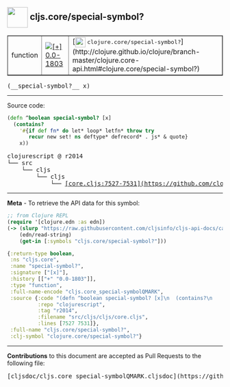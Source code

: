 ## <img width="48px" valign="middle" src="http://i.imgur.com/Hi20huC.png"> cljs.core/special-symbol?

 <table border="1">
<tr>

<td>function</td>
<td><a href="https://github.com/cljsinfo/cljs-api-docs/tree/0.0-1803"><img valign="middle" alt="[+] 0.0-1803" src="https://img.shields.io/badge/+-0.0--1803-lightgrey.svg"></a> </td>
<td>
[<img height="24px" valign="middle" src="http://i.imgur.com/1GjPKvB.png"> <samp>clojure.core/special-symbol?</samp>](http://clojure.github.io/clojure/branch-master/clojure.core-api.html#clojure.core/special-symbol?)
</td>
</tr>
</table>

 <samp>
(__special-symbol?__ x)<br>
</samp>

---





Source code:

```clj
(defn ^boolean special-symbol? [x]
  (contains?
    '#{if def fn* do let* loop* letfn* throw try
       recur new set! ns deftype* defrecord* . js* & quote}
    x))
```

 <pre>
clojurescript @ r2014
└── src
    └── cljs
        └── cljs
            └── <ins>[core.cljs:7527-7531](https://github.com/clojure/clojurescript/blob/r2014/src/cljs/cljs/core.cljs#L7527-L7531)</ins>
</pre>


---

__Meta__ - To retrieve the API data for this symbol:

```clj
;; from Clojure REPL
(require '[clojure.edn :as edn])
(-> (slurp "https://raw.githubusercontent.com/cljsinfo/cljs-api-docs/catalog/cljs-api.edn")
    (edn/read-string)
    (get-in [:symbols "cljs.core/special-symbol?"]))
```

```clj
{:return-type boolean,
 :ns "cljs.core",
 :name "special-symbol?",
 :signature ["[x]"],
 :history [["+" "0.0-1803"]],
 :type "function",
 :full-name-encode "cljs.core_special-symbolQMARK",
 :source {:code "(defn ^boolean special-symbol? [x]\n  (contains?\n    '#{if def fn* do let* loop* letfn* throw try\n       recur new set! ns deftype* defrecord* . js* & quote}\n    x))",
          :repo "clojurescript",
          :tag "r2014",
          :filename "src/cljs/cljs/core.cljs",
          :lines [7527 7531]},
 :full-name "cljs.core/special-symbol?",
 :clj-symbol "clojure.core/special-symbol?"}

```

---

__Contributions__ to this document are accepted as Pull Requests to the following file:

 <pre>
[cljsdoc/cljs.core_special-symbolQMARK.cljsdoc](https://github.com/cljsinfo/cljs-api-docs/blob/master/cljsdoc/cljs.core_special-symbolQMARK.cljsdoc)
</pre>

